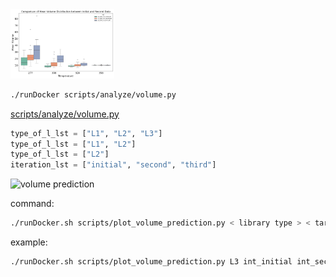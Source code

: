 

<img src="results/L1_comp_3.png" alt="L1_comp_3" width="33%">

```sh
./runDocker scripts/analyze/volume.py
```
[scripts/analyze/volume.py](scripts/analyze/volume.py)
```py
type_of_l_lst = ["L1", "L2", "L3"]
type_of_l_lst = ["L1", "L2"]
type_of_l_lst = ["L2"]
iteration_lst = ["initial", "second", "third"]
```

<img src="results/reloaded_plot_L1_int_initial.png" alt="volume prediction" width="33%">

command: 
```sh
./runDocker.sh scripts/plot_volume_prediction.py < library type > < target name > < target name >
```
example: 
```sh
./runDocker.sh scripts/plot_volume_prediction.py L3 int_initial int_second
```

